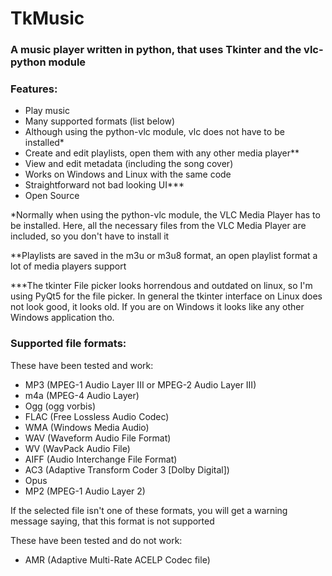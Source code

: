 # TkMusic
### A music player written in python, that uses Tkinter and the vlc-python module



### Features:
- Play music
- Many supported formats (list below)
- Although using the python-vlc module, vlc does not have to be installed*
- Create and edit playlists, open them with any other media player**
- View and edit metadata (including the song cover)
- Works on Windows and Linux with the same code
- Straightforward not bad looking UI***
- Open Source

*Normally when using the python-vlc module, the VLC Media Player has to be installed. Here, all the necessary files from the VLC Media Player are included, so you don't have to install it

**Playlists are saved in the m3u or m3u8 format, an open playlist format a lot of media players support

***The tkinter File picker looks horrendous and outdated on linux, so I'm using PyQt5 for the file picker. In general the tkinter interface on Linux does not look good, it looks old. If you are on Windows it looks like any other Windows application tho.



### Supported file formats:
These have been tested and work:
- MP3		(MPEG-1 Audio Layer III or MPEG-2 Audio Layer III)
- m4a		(MPEG-4 Audio Layer)
- Ogg		(ogg vorbis)
- FLAC	(Free Lossless Audio Codec)
- WMA		(Windows Media Audio)
- WAV		(Waveform Audio File Format)
- WV		(WavPack Audio File)
- AIFF	(Audio Interchange File Format)
- AC3		(Adaptive Transform Coder 3 [Dolby Digital])
- Opus
- MP2		(MPEG-1 Audio Layer 2)

If the selected file isn't one of these formats, you will get a warning message saying, that this format is not supported

These have been tested and do not work:
- AMR  (Adaptive Multi-Rate ACELP Codec file)

